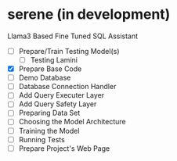 # serene (in development)

Llama3 Based Fine Tuned SQL Assistant

- [ ] Prepare/Train Testing Model(s)
  - [ ] Testing Lamini
- [x] Prepare Base Code
- [ ] Demo Database
- [ ] Database Connection Handler
- [ ] Add Query Executer Layer
- [ ] Add Query Safety Layer
- [ ] Preparing Data Set
- [ ] Choosing the Model Architecture
- [ ] Training the Model
- [ ] Running Tests
- [ ] Prepare Project's Web Page
